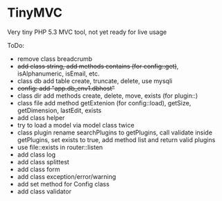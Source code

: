 TinyMVC
=======

Very tiny PHP 5.3 MVC tool, not yet ready for live usage

ToDo:
- remove class breadcrumb
- ~~add class string, add methods contains (for config::get)~~, isAlphanumeric, isEmail, etc.
- class db add table create, truncate, delete, use mysqli
- ~~config: add "app.db_env1.dbhost"~~
- class dir add methods create, delete, move, exists (for plugin::)
- class file add method getExtenion (for config::load), getSize, getDimension, lastEdit, exists
- add class helper
- try to load a model via model class twice
- class plugin rename searchPlugins to getPlugins, call validate inside getPlugins, set exists to true, add method list and return valid plugins
- use file::exists in router::listen
- add class log
- add class splittest
- add class form
- add class exception/error/warning
- add set method for Config class
- add class validator
